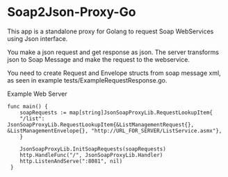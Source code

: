Soap2Json-Proxy-Go
============

This app is a standalone proxy for Golang to request Soap WebServices using Json interface. 

You make a json request and get response as json. The server transforms json to Soap Message and make the request to the webservice. 

You need to create Request and Envelope structs from soap message xml, as seen in example tests/ExampleRequestResponse.go.

Example Web Server


    func main() {
  	    soapRequests := map[string]JsonSoapProxyLib.RequestLookupItem{
		"/list": JsonSoapProxyLib.RequestLookupItem{&ListManagementRequest{}, &ListManagementEnvelope{}, "http://URL_FOR_SERVER/ListService.asmx"},
		}

    	JsonSoapProxyLib.InitSoapRequests(soapRequests)
    	http.HandleFunc("/", JsonSoapProxyLib.Handler)
	    http.ListenAndServe(":8081", nil)
	 }


